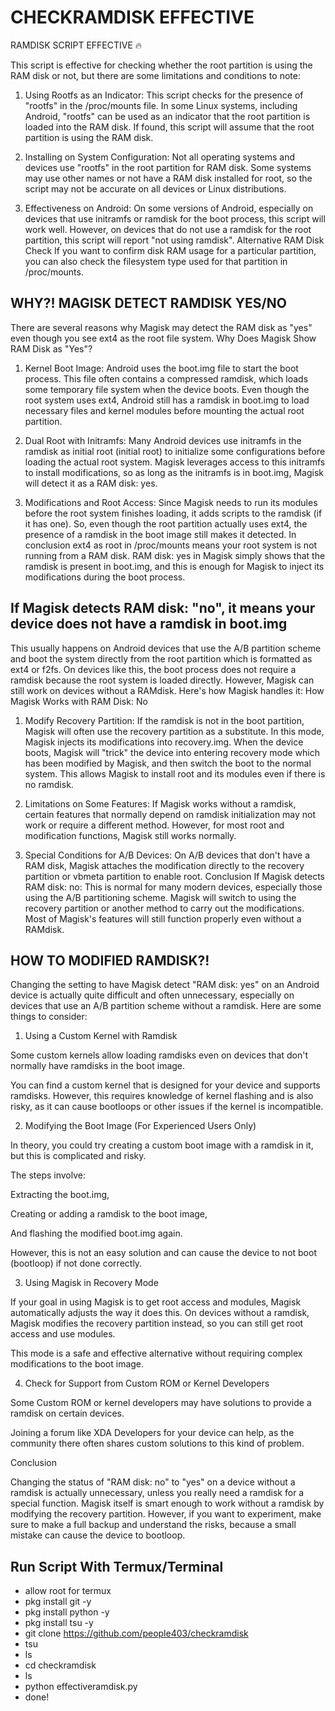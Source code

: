 # CHECKRAMDISK EFFECTIVE 
RAMDISK SCRIPT EFFECTIVE 🔥

This script is effective for checking whether the root partition is using the RAM disk or not, but there are some limitations and conditions to note: 

1. Using Rootfs as an Indicator: This script checks for the presence of "rootfs" in the /proc/mounts file. In some Linux systems, including Android, "rootfs" can be used as an indicator that the root partition is loaded into the RAM disk. If found, this script will assume that the root partition is using the RAM disk.

2. Installing on System Configuration: Not all operating systems and devices use "rootfs" in the root partition for RAM disk. Some systems may use other names or not have a RAM disk installed for root, so the script may not be accurate on all devices or Linux distributions.

4. Effectiveness on Android: On some versions of Android, especially on devices that use initramfs or ramdisk for the boot process, this script will work well. However, on devices that do not use a ramdisk for the root partition, this script will report "not using ramdisk". Alternative RAM Disk Check If you want to confirm disk RAM usage for a particular partition, you can also check the filesystem type used for that partition in /proc/mounts.

## WHY?! MAGISK DETECT RAMDISK YES/NO
There are several reasons why Magisk may detect the RAM disk as "yes" even though you see ext4 as the root file system. Why Does Magisk Show RAM Disk as "Yes"?

1. Kernel Boot Image: Android uses the boot.img file to start the boot process. This file often contains a compressed ramdisk, which loads some temporary file system when the device boots. Even though the root system uses ext4, Android still has a ramdisk in boot.img to load necessary files and kernel modules before mounting the actual root partition.

2. Dual Root with Initramfs: Many Android devices use initramfs in the ramdisk as initial root (initial root) to initialize some configurations before loading the actual root system. Magisk leverages access to this initramfs to install modifications, so as long as the initramfs is in boot.img, Magisk will detect it as a RAM disk: yes.

3. Modifications and Root Access: Since Magisk needs to run its modules before the root system finishes loading, it adds scripts to the ramdisk (if it has one). So, even though the root partition actually uses ext4, the presence of a ramdisk in the boot image still makes it detected. In conclusion ext4 as root in /proc/mounts means your root system is not running from a RAM disk. RAM disk: yes in Magisk simply shows that the ramdisk is present in boot.img, and this is enough for Magisk to inject its modifications during the boot process.

## If Magisk detects RAM disk: "no", it means your device does not have a ramdisk in boot.img
This usually happens on Android devices that use the A/B partition scheme and boot the system directly from the root partition which is formatted as ext4 or f2fs. On devices like this, the boot process does not require a ramdisk because the root system is loaded directly. However, Magisk can still work on devices without a RAMdisk. Here's how Magisk handles it: How Magisk Works with RAM Disk: No 

1. Modify Recovery Partition: If the ramdisk is not in the boot partition, Magisk will often use the recovery partition as a substitute. In this mode, Magisk injects its modifications into recovery.img. When the device boots, Magisk will "trick" the device into entering recovery mode which has been modified by Magisk, and then switch the boot to the normal system. This allows Magisk to install root and its modules even if there is no ramdisk.

2. Limitations on Some Features: If Magisk works without a ramdisk, certain features that normally depend on ramdisk initialization may not work or require a different method. However, for most root and modification functions, Magisk still works normally.

3. Special Conditions for A/B Devices: On A/B devices that don't have a RAM disk, Magisk attaches the modification directly to the recovery partition or vbmeta partition to enable root. Conclusion If Magisk detects RAM disk: no: This is normal for many modern devices, especially those using the A/B partitioning scheme. Magisk will switch to using the recovery partition or another method to carry out the modifications. Most of Magisk's features will still function properly even without a RAMdisk.

## HOW TO MODIFIED RAMDISK?!
Changing the setting to have Magisk detect "RAM disk: yes" on an Android device is actually quite difficult and often unnecessary, especially on devices that use an A/B partition scheme without a ramdisk. Here are some things to consider:

1. Using a Custom Kernel with Ramdisk

Some custom kernels allow loading ramdisks even on devices that don't normally have ramdisks in the boot image.

You can find a custom kernel that is designed for your device and supports ramdisks. However, this requires knowledge of kernel flashing and is also risky, as it can cause bootloops or other issues if the kernel is incompatible.

2. Modifying the Boot Image (For Experienced Users Only)

In theory, you could try creating a custom boot image with a ramdisk in it, but this is complicated and risky.

The steps involve:

Extracting the boot.img,

Creating or adding a ramdisk to the boot image,

And flashing the modified boot.img again.

However, this is not an easy solution and can cause the device to not boot (bootloop) if not done correctly.

3. Using Magisk in Recovery Mode

If your goal in using Magisk is to get root access and modules, Magisk automatically adjusts the way it does this. On devices without a ramdisk, Magisk modifies the recovery partition instead, so you can still get root access and use modules.

This mode is a safe and effective alternative without requiring complex modifications to the boot image.

4. Check for Support from Custom ROM or Kernel Developers

Some Custom ROM or kernel developers may have solutions to provide a ramdisk on certain devices.

Joining a forum like XDA Developers for your device can help, as the community there often shares custom solutions to this kind of problem.

Conclusion

Changing the status of "RAM disk: no" to "yes" on a device without a ramdisk is actually unnecessary, unless you really need a ramdisk for a special function. Magisk itself is smart enough to work without a ramdisk by modifying the recovery partition. However, if you want to experiment, make sure to make a full backup and understand the risks, because a small mistake can cause the device to bootloop.

## Run Script With Termux/Terminal
- allow root for termux
- pkg install git -y
- pkg install python -y
- pkg install tsu -y
- git clone https://github.com/people403/checkramdisk
- tsu
- ls
- cd checkramdisk
- ls
- python effectiveramdisk.py
- done!
